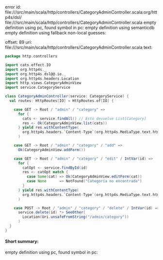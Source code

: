 error id: file://<WORKSPACE>/src/main/scala/http/controllers/CategoryAdminController.scala:org/http4s/dsl/
file://<WORKSPACE>/src/main/scala/http/controllers/CategoryAdminController.scala
empty definition using pc, found symbol in pc: 
empty definition using semanticdb
empty definition using fallback
non-local guesses:

offset: 89
uri: file://<WORKSPACE>/src/main/scala/http/controllers/CategoryAdminController.scala
text:
```scala
package http.controllers

import cats.effect.IO
import org.http4s._
import org.http4s.dsl@@.io._
import org.http4s.headers.Location
import http.views.CategoryAdminView
import service.CategoryService

class CategoryAdminController(service: CategoryService) {
  val routes: HttpRoutes[IO] = HttpRoutes.of[IO] {

    case GET -> Root / "admin" / "category" =>
      for {
        cats <- service.findAll() // Esto devuelve List[Category]
        res <- Ok(CategoryAdminView.list(cats))
      } yield res.withContentType(
        org.http4s.headers.`Content-Type`(org.http4s.MediaType.text.html)
      )

    case GET -> Root / "admin" / "category" / "add" =>
      Ok(CategoryAdminView.addForm())

    case GET -> Root / "admin" / "category" / "edit" / IntVar(id) =>
      for {
        catOpt <- service.findById(id)
        res <- catOpt match {
          case Some(cat) => Ok(CategoryAdminView.editForm(cat))
          case None      => NotFound("Categoría no encontrada")
        }
      } yield res.withContentType(
        org.http4s.headers.`Content-Type`(org.http4s.MediaType.text.html)
      )

    case POST -> Root / "admin" / "category" / "delete" / IntVar(id) =>
      service.delete(id) *> SeeOther(
        Location(Uri.unsafeFromString("/admin/category"))
      )
  }
}

```


#### Short summary: 

empty definition using pc, found symbol in pc: 